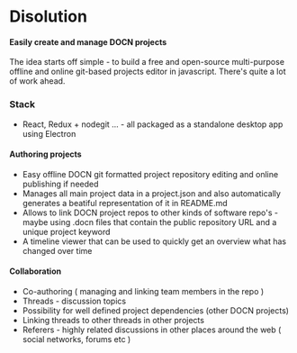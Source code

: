 # Disolution
#### Easily create and manage DOCN projects

The idea starts off simple - to build a free and open-source multi-purpose offline and online git-based projects editor in javascript.
There's quite a lot of work ahead.

### Stack
* React, Redux + nodegit ... - all packaged as a standalone desktop app using Electron

#### Authoring projects
* Easy offline DOCN git formatted project repository editing and online publishing if needed
* Manages all main project data in a project.json and also automatically generates a beatiful representation of it in README.md
* Allows to link DOCN project repos to other kinds of software repo's - maybe using .docn files that contain the public repository URL and a unique project keyword
* A timeline viewer that can be used to quickly get an overview what has changed over time

#### Collaboration
* Co-authoring ( managing and linking team members in the repo )
* Threads - discussion topics
* Possibility for well defined project dependencies (other DOCN projects)
* Linking threads to other threads in other projects
* Referers - highly related discussions in other places around the web ( social networks, forums etc )
